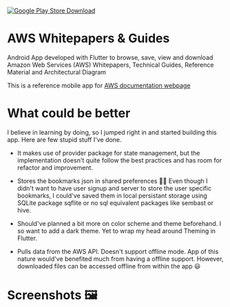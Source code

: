 [![Google Play Store Download](https://play.google.com/intl/en_us/badges/images/generic/en_badge_web_generic.png)](https://play.google.com/store/apps/details?id=np.com.a99darshan.aws_whitepapers_guides&hl=en)

# AWS Whitepapers & Guides

Android App developed with Flutter to browse, save, view and download Amazon Web Services (AWS) Whitepapers, Technical Guides, Reference Material and Architectural Diagram

This is a reference mobile app for [AWS documentation webpage](https://aws.amazon.com/whitepapers/?whitepapers-main.sort-by=item.additionalFields.sortDate&whitepapers-main.sort-order=desc)

# What could be better
I believe in learning by doing, so I jumped right in and started building this app. Here are few stupid stuff I've done. 

* It makes use of provider package for state management, but the implementation doesn't quite follow the best practices and has room for refactor and improvement. 

* Stores the bookmarks json in shared preferences :man_facepalming: Even though I didn't want to have user signup and server to store the user specific bookmarks, I could've saved them in local persistant storage using SQLite package sqflite or no sql equivalent packages like sembast or hive.

* Should've planned a bit more on color scheme and theme beforehand. I so want to add a dark theme. Yet to wrap my head around Theming in Flutter.

* Pulls data from the AWS API. Doesn't support offline mode. App of this nature would've benefited much from having a offline support. However, downloaded files can be accessed offline from within the app :smiley:

# Screenshots :framed_picture:



